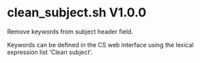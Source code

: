 clean_subject.sh V1.0.0
=======================

Remove keywords from subject header field.

Keywords can be defined in the CS web interface using the lexical expression list 'Clean subject'.
